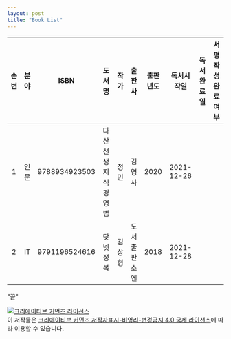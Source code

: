 ```yaml
---
layout: post
title: "Book List"
---
```


|순번|분야|ISBN|도서명|작가|출판사|출판년도|독서시작일|독서완료일|서평작성완료여부|
|:-:|:-:|:-:|:-:|:-:|:-:|:-:|:-:|:-:|:-:|
|1|인문|9788934923503|다산선생 지식경영법|정민|김영사|2020|2021-12-26|||
|2|IT|9791196524616|닷넷 정복|김상형|도서출판<BR> 소엔|2018|2021-12-28|||


"끝"

<a rel="license" href="http://creativecommons.org/licenses/by-nc-nd/4.0/"><img alt="크리에이티브 커먼즈 라이선스" style="border-width:0" src="https://i.creativecommons.org/l/by-nc-nd/4.0/88x31.png" /></a><br />이 저작물은 <a rel="license" href="http://creativecommons.org/licenses/by-nc-nd/4.0/">크리에이티브 커먼즈 저작자표시-비영리-변경금지 4.0 국제 라이선스</a>에 따라 이용할 수 있습니다.







